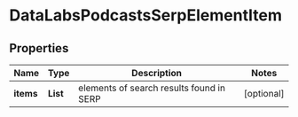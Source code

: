 # DataLabsPodcastsSerpElementItem


## Properties

| Name | Type | Description | Notes |
|------------ | ------------- | ------------- | -------------|
**items** | **List<PodcastsElement>** | elements of search results found in SERP |[optional]|